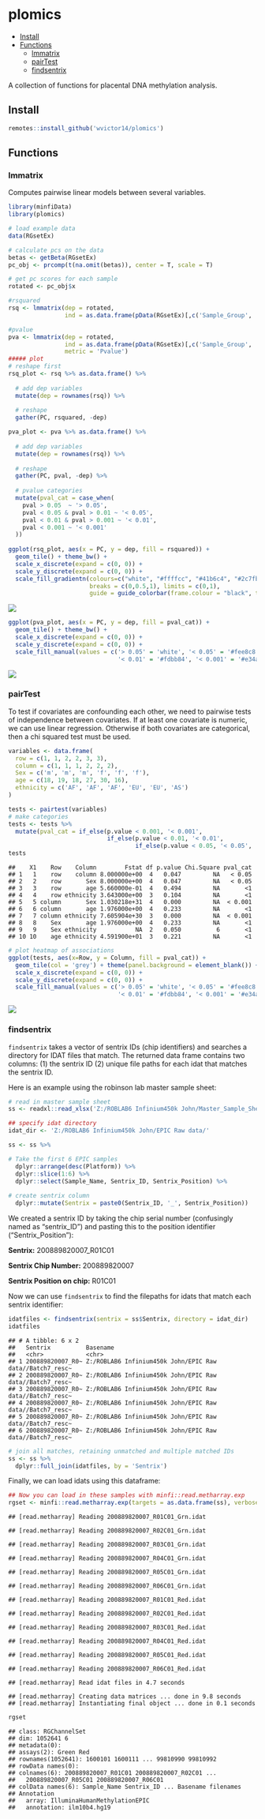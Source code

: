 plomics
================

  - [Install](#install)
  - [Functions](#functions)
      - [lmmatrix](#lmmatrix)
      - [pairTest](#pairtest)
      - [findsentrix](#findsentrix)

A collection of functions for placental DNA methylation analysis.

## Install

``` r
remotes::install_github('wvictor14/plomics')
```

## Functions

### lmmatrix

Computes pairwise linear models between several variables.

``` r
library(minfiData)
library(plomics)

# load example data
data(RGsetEx)

# calculate pcs on the data
betas <- getBeta(RGsetEx)
pc_obj <- prcomp(t(na.omit(betas)), center = T, scale = T)

# get pc scores for each sample
rotated <- pc_obj$x

#rsquared
rsq <- lmmatrix(dep = rotated,
                ind = as.data.frame(pData(RGsetEx)[,c('Sample_Group', 'age', 'sex', 'status')]))

#pvalue
pva <- lmmatrix(dep = rotated,
                ind = as.data.frame(pData(RGsetEx)[,c('Sample_Group', 'age', 'sex', 'status')]),
                metric = 'Pvalue')
##### plot
# reshape first
rsq_plot <- rsq %>% as.data.frame() %>% 
  
  # add dep variables
  mutate(dep = rownames(rsq)) %>%
  
  # reshape
  gather(PC, rsquared, -dep)

pva_plot <- pva %>% as.data.frame() %>% 
  
  # add dep variables
  mutate(dep = rownames(rsq)) %>%
  
  # reshape
  gather(PC, pval, -dep) %>%
  
  # pvalue categories
  mutate(pval_cat = case_when(
    pval > 0.05  ~ '> 0.05',
    pval < 0.05 & pval > 0.01 ~ '< 0.05',
    pval < 0.01 & pval > 0.001 ~ '< 0.01',
    pval < 0.001 ~ '< 0.001'
  ))
  
ggplot(rsq_plot, aes(x = PC, y = dep, fill = rsquared)) +
  geom_tile() + theme_bw() +
  scale_x_discrete(expand = c(0, 0)) +
  scale_y_discrete(expand = c(0, 0)) +
  scale_fill_gradientn(colours=c("white", "#ffffcc", "#41b6c4", "#2c7fb8", "#253494"), 
                       breaks = c(0,0.5,1), limits = c(0,1), 
                       guide = guide_colorbar(frame.colour = "black", ticks.colour = "black")) 
```

![](README_files/figure-gfm/unnamed-chunk-3-1.png)<!-- -->

``` r
ggplot(pva_plot, aes(x = PC, y = dep, fill = pval_cat)) +
  geom_tile() + theme_bw() +
  scale_x_discrete(expand = c(0, 0)) +
  scale_y_discrete(expand = c(0, 0)) +
  scale_fill_manual(values = c('> 0.05' = 'white', '< 0.05' = '#fee8c8', 
                               '< 0.01' = '#fdbb84', '< 0.001' = '#e34a33'))
```

![](README_files/figure-gfm/unnamed-chunk-3-2.png)<!-- -->

### pairTest

To test if covariates are confounding each other, we need to pairwise
tests of independence between covariates. If at least one covariate is
numeric, we can use linear regression. Otherwise if both covariates are
categorical, then a chi squared test must be used.

``` r
variables <- data.frame(
  row = c(1, 1, 2, 2, 3, 3),
  column = c(1, 1, 1, 2, 2, 2),
  Sex = c('m', 'm', 'm', 'f', 'f', 'f'),
  age = c(18, 19, 18, 27, 30, 16),
  ethnicity = c('AF', 'AF', 'AF', 'EU', 'EU', 'AS')
)

tests <- pairtest(variables)
# make categories
tests <- tests %>% 
  mutate(pval_cat = if_else(p.value < 0.001, '< 0.001',
                            if_else(p.value < 0.01, '< 0.01',
                                    if_else(p.value < 0.05, '< 0.05', '<1'))))
tests
```

    ##    X1    Row    Column        Fstat df p.value Chi.Square pval_cat
    ## 1   1    row    column 8.000000e+00  4   0.047         NA   < 0.05
    ## 2   2    row       Sex 8.000000e+00  4   0.047         NA   < 0.05
    ## 3   3    row       age 5.660000e-01  4   0.494         NA       <1
    ## 4   4    row ethnicity 3.643000e+00  3   0.104         NA       <1
    ## 5   5 column       Sex 1.030218e+31  4   0.000         NA  < 0.001
    ## 6   6 column       age 1.976000e+00  4   0.233         NA       <1
    ## 7   7 column ethnicity 7.605904e+30  3   0.000         NA  < 0.001
    ## 8   8    Sex       age 1.976000e+00  4   0.233         NA       <1
    ## 9   9    Sex ethnicity           NA  2   0.050          6       <1
    ## 10 10    age ethnicity 4.591900e+01  3   0.221         NA       <1

``` r
# plot heatmap of associations
ggplot(tests, aes(x=Row, y = Column, fill = pval_cat)) +
  geom_tile(col = 'grey') + theme(panel.background = element_blank()) + 
  scale_x_discrete(expand = c(0, 0)) +
  scale_y_discrete(expand = c(0, 0)) +
  scale_fill_manual(values = c('> 0.05' = 'white', '< 0.05' = '#fee8c8', 
                               '< 0.01' = '#fdbb84', '< 0.001' = '#e34a33'))
```

![](README_files/figure-gfm/unnamed-chunk-4-1.png)<!-- -->

### findsentrix

`findsentrix` takes a vector of sentrix IDs (chip identifiers) and
searches a directory for IDAT files that match. The returned data frame
contains two columns: (1) the sentrix ID (2) unique file paths for each
idat that matches the sentrix ID.

Here is an example using the robinson lab master sample sheet:

``` r
# read in master sample sheet
ss <- readxl::read_xlsx('Z:/ROBLAB6 Infinium450k John/Master_Sample_Sheet.xlsx')

## specify idat directory
idat_dir <- 'Z:/ROBLAB6 Infinium450k John/EPIC Raw data/'

ss <- ss %>% 

# Take the first 6 EPIC samples
  dplyr::arrange(desc(Platform)) %>% 
  dplyr::slice(1:6) %>% 
  dplyr::select(Sample_Name, Sentrix_ID, Sentrix_Position) %>%
 
# create sentrix column
  dplyr::mutate(Sentrix = paste0(Sentrix_ID, '_', Sentrix_Position))
```

We created a sentrix ID by taking the chip serial number (confusingly
named as “sentrix\_ID”) and pasting this to the position identifier
(“Sentrix\_Position”):

**Sentrix:** 200889820007\_R01C01

**Sentrix Chip Number:** 200889820007

**Sentrix Position on chip:** R01C01

Now we can use `findsentrix` to find the filepaths for idats that match
each sentrix identifier:

``` r
idatfiles <- findsentrix(sentrix = ss$Sentrix, directory = idat_dir)
idatfiles
```

    ## # A tibble: 6 x 2
    ##   Sentrix          Basename                                                
    ##   <chr>            <chr>                                                   
    ## 1 200889820007_R0~ Z:/ROBLAB6 Infinium450k John/EPIC Raw data//Batch7_resc~
    ## 2 200889820007_R0~ Z:/ROBLAB6 Infinium450k John/EPIC Raw data//Batch7_resc~
    ## 3 200889820007_R0~ Z:/ROBLAB6 Infinium450k John/EPIC Raw data//Batch7_resc~
    ## 4 200889820007_R0~ Z:/ROBLAB6 Infinium450k John/EPIC Raw data//Batch7_resc~
    ## 5 200889820007_R0~ Z:/ROBLAB6 Infinium450k John/EPIC Raw data//Batch7_resc~
    ## 6 200889820007_R0~ Z:/ROBLAB6 Infinium450k John/EPIC Raw data//Batch7_resc~

``` r
# join all matches, retaining unmatched and multiple matched IDs
ss <- ss %>%
  dplyr::full_join(idatfiles, by = 'Sentrix')
```

Finally, we can load idats using this dataframe:

``` r
## Now you can load in these samples with minfi::read.metharray.exp
rgset <- minfi::read.metharray.exp(targets = as.data.frame(ss), verbose = T)
```

    ## [read.metharray] Reading 200889820007_R01C01_Grn.idat

    ## [read.metharray] Reading 200889820007_R02C01_Grn.idat

    ## [read.metharray] Reading 200889820007_R03C01_Grn.idat

    ## [read.metharray] Reading 200889820007_R04C01_Grn.idat

    ## [read.metharray] Reading 200889820007_R05C01_Grn.idat

    ## [read.metharray] Reading 200889820007_R06C01_Grn.idat

    ## [read.metharray] Reading 200889820007_R01C01_Red.idat

    ## [read.metharray] Reading 200889820007_R02C01_Red.idat

    ## [read.metharray] Reading 200889820007_R03C01_Red.idat

    ## [read.metharray] Reading 200889820007_R04C01_Red.idat

    ## [read.metharray] Reading 200889820007_R05C01_Red.idat

    ## [read.metharray] Reading 200889820007_R06C01_Red.idat

    ## [read.metharray] Read idat files in 4.7 seconds

    ## [read.metharray] Creating data matrices ... done in 9.8 seconds
    ## [read.metharray] Instantiating final object ... done in 0.1 seconds

``` r
rgset
```

    ## class: RGChannelSet 
    ## dim: 1052641 6 
    ## metadata(0):
    ## assays(2): Green Red
    ## rownames(1052641): 1600101 1600111 ... 99810990 99810992
    ## rowData names(0):
    ## colnames(6): 200889820007_R01C01 200889820007_R02C01 ...
    ##   200889820007_R05C01 200889820007_R06C01
    ## colData names(6): Sample_Name Sentrix_ID ... Basename filenames
    ## Annotation
    ##   array: IlluminaHumanMethylationEPIC
    ##   annotation: ilm10b4.hg19
